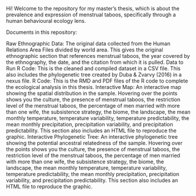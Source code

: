 Hi! Welcome to the repository for my master’s thesis, which is about the prevalence and expression of menstrual taboos, specifically through a human behavioural ecology lens.

Documents in this repository:

Raw Ethnographic Data: The original data collected from the Human Relations Area Files divided by world area. This gives the original ethnographic section that references menstrual taboos, the year covered by the ethnography, the date, and the citation from which it is pulled.
Data to Run R Code: This is the cleaned and compiled dataset in a CSV file. This also includes the phylogenetic tree created by Duba & Zvarvy (2016) in a nexus file.
R Code: This is the RMD and PDF files of the R code to complete the ecological analysis in this thesis.
Interactive Map: An interactive map showing the spatial distribution in the sample. Hovering over the points shows you the culture, the presence of menstrual taboos, the restriction level of the menstrual taboos, the percentage of men married with more than one wife, the subsistence strategy, the biome, the landscape, the mean monthly temperature, temperature variability, temperature predictability, the mean monthly precipitation, precipitation variability, and precipitation predictability. This section also includes an HTML file to reproduce the graphic.
Interactive Phylogenetic Tree: An interactive phylogenetic tree showing the potential ancestral relatedness of the sample. Hovering over the points shows you the culture, the presence of menstrual taboos, the restriction level of the menstrual taboos, the percentage of men married with more than one wife, the subsistence strategy, the biome, the landscape, the mean monthly temperature, temperature variability, temperature predictability, the mean monthly precipitation, precipitation variability, and precipitation predictability. This section also includes an HTML file to reproduce the graphic.
